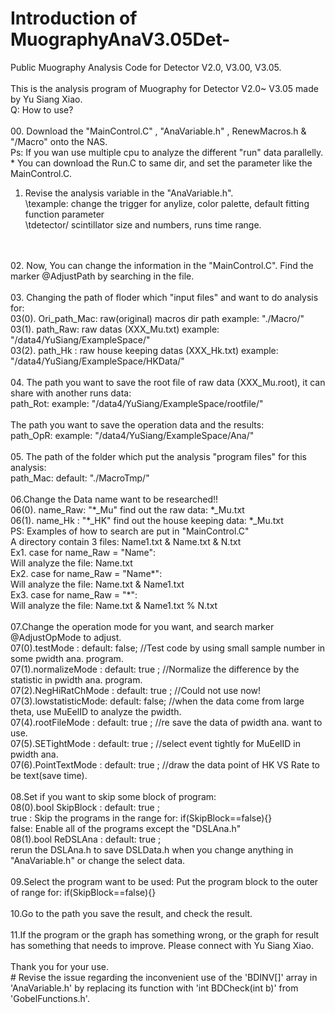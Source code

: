 # Introduction of MuographyAnaV3.05Det-
Public Muography Analysis Code for Detector V2.0, V3.00, V3.05.
<br>
<br>This is the analysis program of Muography for Detector V2.0~ V3.05 made by Yu Siang Xiao.
<br>
Q: How to use? 
<br>
<br>00. Download the "MainControl.C" , "AnaVariable.h" , RenewMacros.h & "/Macro" onto the NAS.
<br>Ps: If you wan use multiple cpu to analyze the different "run" data parallelly. 
<br>    * You can download the Run.C to same dir, and set the parameter like the MainControl.C.
<br>
01. Revise the analysis variable in the "AnaVariable.h". <br>
\texample: change the trigger for anylize, color palette, default fitting function parameter<br>
\tdetector/ scintillator size and numbers, runs time range.<br>
<br>
<br>02. Now, You can change the information in the "MainControl.C". Find the marker @AdjustPath by searching in the file.
<br>
<br>03. Changing the path of floder which "input files" and want to do analysis for: 
<br>    03(0). Ori_path_Mac: raw(original) macros dir path example: "./Macro/"
<br>    03(1). path_Raw: raw datas (XXX_Mu.txt) example: "/data4/YuSiang/ExampleSpace/"
<br>    03(2). path_Hk : raw house keeping datas (XXX_Hk.txt) example: "/data4/YuSiang/ExampleSpace/HKData/"
<br>
<br>04. The path you want to save the root file of raw data (XXX_Mu.root), it can share with another runs data: 
<br>    path_Rot: example: "/data4/YuSiang/ExampleSpace/rootfile/"
<br> 
<br>    The path you want to save the operation data and the results: 
<br>    path_OpR: example: "/data4/YuSiang/ExampleSpace/Ana/"
<br>
<br>05. The path of the folder which put the analysis "program files" for this analysis:
<br>    path_Mac: default: "./MacroTmp/"
<br>
<br>06.Change the Data name want to be researched!! 
<br>    06(0). name_Raw: "*_Mu" find out the raw data: *_Mu.txt
<br>    06(1). name_Hk : "*_HK" find out the house keeping data: *_Mu.txt
<br>    PS: Examples of how to search are put in "MainControl.C"
<br>        A directory contain 3 files:    Name1.txt & Name.txt & N.txt
<br>        Ex1. case for name_Raw = "Name":
<br>            Will analyze the file: Name.txt
<br>        Ex2. case for name_Raw = "Name*":
<br>            Will analyze the file: Name.txt & Name1.txt
<br>        Ex3. case for name_Raw = "*":
<br>            Will analyze the file: Name.txt & Name1.txt % N.txt
<br>
<br>07.Change the operation mode for you want, and search marker @AdjustOpMode to adjust.
<br>    07(0).testMode        : default: false; //Test code by using small sample number in some pwidth ana. program.
<br>    07(1).normalizeMode   : default: true ; //Normalize the difference by the statistic in pwidth ana. program.
<br>    07(2).NegHiRatChMode  : default: true ; //Could not use now!
<br>    07(3).lowstatisticMode: default: false; //when the data come from large theta, use MuEelID to analyze the pwidth.
<br>    07(4).rootFileMode    : default: true ; //re save the data of pwidth ana. want to use. 
<br>    07(5).SETightMode     : default: true ; //select event tightly for MuEelID in pwidth ana. 
<br>    07(6).PointTextMode   : default: true ; //draw the data point of HK VS Rate to be text(save time).
<br>
<br>08.Set if you want to skip some block of program: 
<br>    08(0).bool SkipBlock  : default: true ; 
<br>        true : Skip the programs in the range for: if(SkipBlock==false){} 
<br>        false: Enable all of the programs except the "DSLAna.h"
<br>    08(1).bool ReDSLAna   : default: true ; 
<br>        rerun the DSLAna.h to save DSLData.h when you change anything in "AnaVariable.h" or change the select data.
<br>
<br>09.Select the program want to be used: Put the program block to the outer of range for: if(SkipBlock==false){}
<br>
<br>10.Go to the path you save the result, and check the result.
<br>
<br>11.If the program or the graph has something wrong, or the graph for result has something that needs to improve. Please connect with Yu Siang Xiao.
<br>
<br>Thank you for your use.
<br>
# Revise the issue regarding the inconvenient use of the 'BDINV[]' array in 'AnaVariable.h' by replacing its function with 'int BDCheck(int b)' from 'GobelFunctions.h'.
